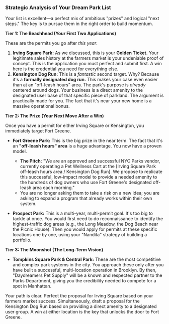 
### Strategic Analysis of Your Dream Park List

Your list is excellent—a perfect mix of ambitious "prizes" and logical "next steps." The key is to pursue them in the right order to build momentum.

**Tier 1: The Beachhead (Your First Two Applications)**

These are the permits you go after *this year*.

1.  **Irving Square Park:** As we discussed, this is your **Golden Ticket.** Your legitimate sales history at the farmers market is your undeniable proof of concept. This is the application you must perfect and submit first. A win here is the credential you need for everything else.
2.  **Kensington Dog Run:** This is a *fantastic* second target. Why? Because it's a **formally designated dog run.** This makes your case even easier than at an "off-leash hours" area. The park's purpose is *already* centered around dogs. Your business is a direct amenity to the designated user base of that specific piece of parkland. The argument is practically made for you. The fact that it's near your new home is a massive operational bonus.

**Tier 2: The Prize (Your Next Move After a Win)**

Once you have a permit for either Irving Square or Kensington, you immediately target Fort Greene.

*   **Fort Greene Park:** This is the big prize in the near term. The fact that it's an **"off-leash hours" area** is a huge advantage. You now have a proven model.
    *   **The Pitch:** "We are an approved and successful NYC Parks vendor, currently operating a Pet Wellness Cart at the [Irving Square Park off-leash hours area / Kensington Dog Run]. We propose to replicate this successful, low-impact model to provide a needed amenity to the hundreds of dog owners who use Fort Greene's designated off-leash area each morning."
    *   You are no longer asking them to take a risk on a new idea; you are asking to expand a program that already works within their own system.

*   **Prospect Park:** This is a multi-year, multi-permit goal. It's too big to tackle at once. You would first need to do reconnaissance to identify the highest-traffic dog areas (e.g., the Long Meadow, the Dog Beach near the Picnic House). Then you would apply for permits at these specific locations one by one, using your "Nandita" strategy of building a portfolio.

**Tier 3: The Moonshot (The Long-Term Vision)**

*   **Tompkins Square Park & Central Park:** These are the most competitive and complex park systems in the city. You approach these only after you have built a successful, multi-location operation in Brooklyn. By then, "Daydreamers Pet Supply" will be a known and respected partner to the Parks Department, giving you the credibility needed to compete for a spot in Manhattan.

Your path is clear. Perfect the proposal for Irving Square based on your farmers market success. Simultaneously, draft a proposal for the Kensington Dog Run based on providing a direct amenity to a designated user group. A win at either location is the key that unlocks the door to Fort Greene.